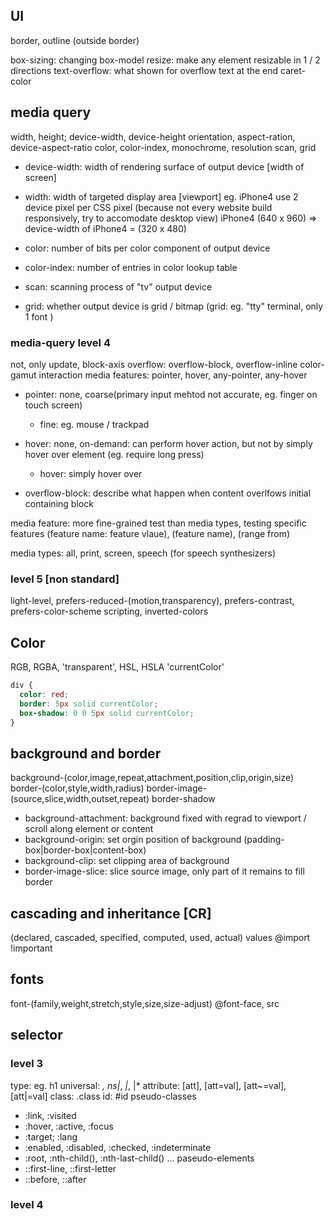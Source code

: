## UI
border, outline (outside border)

box-sizing: changing box-model
resize: make any element resizable in 1 / 2 directions
text-overflow: what shown for overflow text at the end
caret-color

## media query
width, height; device-width, device-height
orientation, aspect-ration, device-aspect-ratio
color, color-index, monochrome, resolution
scan, grid

- device-width: width of rendering surface of output device [width of screen]
- width: width of targeted display area [viewport]
eg. iPhone4 use 2 device pixel per CSS pixel 
(because not every website build responsively, try to accomodate desktop view)
iPhone4 (640 x 960) => device-width of iPhone4 = (320 x 480)

- color: number of bits per color component of output device
- color-index: number of entries in color lookup table
- scan: scanning process of "tv" output device
- grid: whether output device is grid / bitmap (grid: eg. "tty" terminal, only 1 font )

### media-query level 4
not, only
update, block-axis overflow: overflow-block, overflow-inline
color-gamut
interaction media features: pointer, hover, any-pointer, any-hover
- pointer: none, coarse(primary input mehtod not accurate, eg. finger on touch screen)
  + fine: eg. mouse / trackpad
- hover: none, on-demand: can perform hover action, but not by simply hover over element (eg. require long press)
  + hover: simply hover over

- overflow-block: describe what happen when content overlfows initial containing block

media feature: more fine-grained test than media types, testing specific features
  (feature name: feature vlaue), (feature name), (range from)

media types: all, print, screen, speech (for speech synthesizers)

### level 5 [non standard]
light-level, prefers-reduced-(motion,transparency), prefers-contrast, prefers-color-scheme
scripting, inverted-colors


## Color
RGB, RGBA, 'transparent', HSL, HSLA
'currentColor'

```css
div {
  color: red;
  border: 5px solid currentColor;
  box-shadow: 0 0 5px solid currentColor;
}
```

## background and border
background-(color,image,repeat,attachment,position,clip,origin,size)
border-(color,style,width,radius)
border-image-(source,slice,width,outset,repeat)
border-shadow

- background-attachment: background fixed with regrad to viewport / scroll along element or content
- background-origin: set orgin position of background (padding-box|border-box|content-box)
- background-clip: set clipping area of background
- border-image-slice: slice source image, only part of it remains to fill border


## cascading and inheritance [CR]
(declared, cascaded, specified, computed, used, actual) values
@import
!important

## fonts
font-(family,weight,stretch,style,size,size-adjust)
@font-face, src

## selector
### level 3
type: eg. h1
universal: *, ns|*, *|*, |*
attribute: [att], [att=val], [att~=val], [att|=val]
class: .class
id: #id
pseudo-classes
- :link, :visited
- :hover, :active, :focus
- :target; :lang
- :enabled, :disabled, :checked, :indeterminate
- :root, :nth-child(), :nth-last-child() ...
paseudo-elements
- ::first-line, ::first-letter
- ::before, ::after

### level 4







